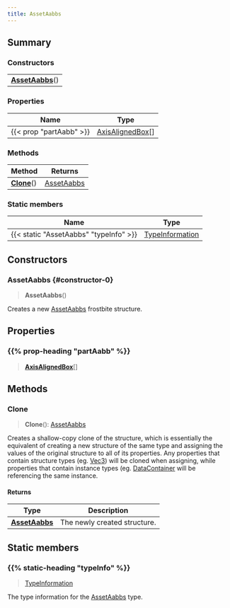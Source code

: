 ```yaml
---
title: AssetAabbs
---
```



## Summary
### Constructors
| |
| ----------- |
| **[AssetAabbs](#constructor-0)**() |

### Properties
| Name | Type |
| ---- | ---- |
| {{< prop "partAabb" >}} | [AxisAlignedBox](/vext/ref/shared/class/axisalignedbox)[] |

### Methods
| Method | Returns |
| ------ | ---- |
| **[Clone](#clone)**() | [AssetAabbs](/vext/ref/fb/assetaabbs) |

### Static members
| Name | Type |
| ---- | ---- |
| {{< static "AssetAabbs" "typeInfo" >}} | [TypeInformation](/vext/ref/shared/class/typeinformation) |

## Constructors
### AssetAabbs {#constructor-0}
> **AssetAabbs**()

Creates a new [AssetAabbs](/vext/ref/fb/assetaabbs) frostbite structure.

## Properties
### {{% prop-heading "partAabb" %}}
> **[AxisAlignedBox](/vext/ref/shared/class/axisalignedbox)**[]

## Methods
### Clone
> **Clone**(): [AssetAabbs](/vext/ref/fb/assetaabbs)

Creates a shallow-copy clone of the structure, which is essentially the equivalent of creating a new structure of the same type and assigning the values of the original structure to all of its properties. Any properties that contain structure types (eg. [Vec3](/vext/ref/shared/class/vec3)) will be cloned when assigning, while properties that contain instance types (eg. [DataContainer](/vext/ref/shared/class/datacontainer) will be referencing the same instance.

#### Returns
| Type | Description |
| ---- | ----------- |
| **[AssetAabbs](/vext/ref/fb/assetaabbs)** | The newly created structure. |

## Static members
### {{% static-heading "typeInfo" %}}
> [TypeInformation](/vext/ref/shared/class/typeinformation)

The type information for the [AssetAabbs](/vext/ref/fb/assetaabbs) type.

